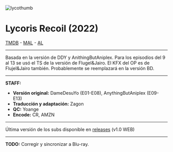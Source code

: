 ![lycothumb](https://media.discordapp.net/attachments/790317022348181550/1085745050622898226/Lwswh11.jpg)
# Lycoris Recoil (2022)

[TMDB](https://www.themoviedb.org/tv/154494) - [MAL](https://myanimelist.net/anime/50709/Lycoris_Recoil) - [AL](https://anilist.co/anime/143270/Lycoris-Recoil/)

---

Basada en la versión de DDY y AnithingButAniplex.
Para los episodios del 9 al 13 se usó el TS de la versión de Flugel&Jairo.
El KFX del OP es de Flujel&Jairo también. Probablemente se reemplazará en la versión BD.

---

**STAFF:**
- **Versión original:** DameDesuYo (E01-E08), AnythingButAniplex (E09-E13)
- **Traducción y adaptación:** Zagon
- **QC:** Yoange
- **Encode:** CR, AMZN

---

Última versión de los subs disponible en [releases](https://github.com/ZagonSubs/lycoris-recoil/releases/) (v1.0 WEB)

---

**TODO:** Corregir y sincronizar a Blu-ray.
